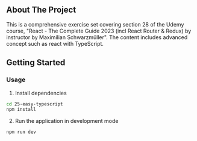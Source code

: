 ## About The Project

This is a comprehensive exercise set covering section 28 of the Udemy course, "React - The Complete Guide 2023 (incl React Router & Redux) by instructor by Maximilian Schwarzmüller". The content includes advanced concept such as react with TypeScript.

## Getting Started

### Usage

1. Install dependencies

```sh
cd 25-easy-typescript
npm install
```

2. Run the application in development mode

```sh
npm run dev
```
